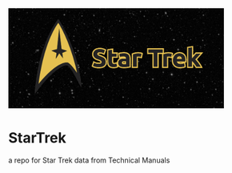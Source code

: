 
<img height='200' src='StarTrek-banner.png'>

# StarTrek
a repo for Star Trek data from Technical Manuals
